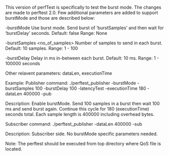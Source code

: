 This version of perfTest is specifically to test the burst mode. The changes are made to perftest 2.0. Few additional parameters are added to support burstMode and those are described below:

-burstMode
Use burst mode. Send burst of ‘burstSamples’ and then wait for ‘burstDelay’ seconds.
Default: false
Range: None


-burstSamples <no_of_samples>
Number of samples to send in each burst.
Default: 10 samples.
Range: 1 - 100

-burstDelay <ms>
Delay in ms in-between each burst.
Default: 10 ms.
Range: 1 - 100000 seconds

Other relavent parameters: dataLen, executionTime

Example:
Publisher command: 
./perftest_publisher -burstMode -burstSamples 100 -burstDelay 100 -latencyTest -executionTime 180 -dataLen 400000  -pub

Description: Enable burstMode. Send 100 samples in a burst then wait 100 ms and send burst again. Continue this cycle for 180 (executionTime) seconds total. Each sample length is 400000 including overhead bytes.

Subscriber command: 
./perftest_publisher -dataLen 400000 -sub

Description: Subscriber side. No burstMode specific parameters needed.

Note: The perftest should be executed from top directory where QoS file is located.
